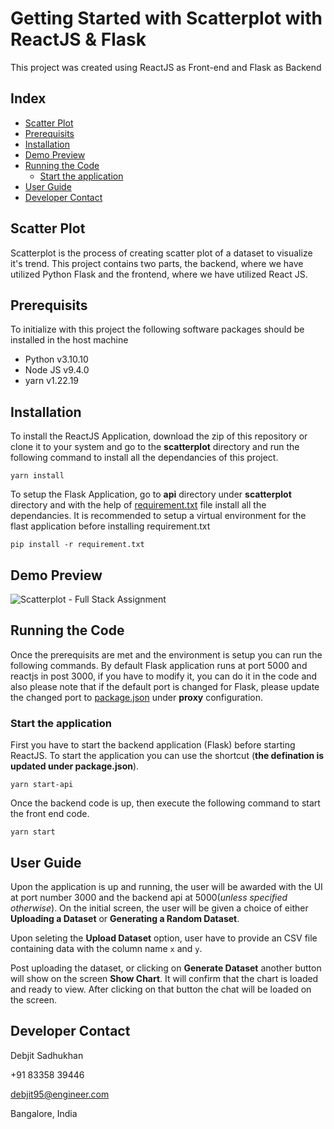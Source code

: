 # Getting Started with Scatterplot with ReactJS & Flask

This project was created using ReactJS as Front-end and Flask as Backend

## Index

* [Scatter Plot](#scatter-plot)
* [Prerequisits](#prerequisits)
* [Installation](#installation)
* [Demo Preview](#demo-preview)
* [Running the Code](#running-the-code)
  * [Start the application](#start-the-application)
* [User Guide](#user-guide)
* [Developer Contact](#developer-contact)


## Scatter Plot

Scatterplot is the process of creating scatter plot of a dataset to visualize it's trend. This project contains two parts, the backend, where we have utilized Python Flask and the frontend, where we have utilized React JS.

## Prerequisits

To initialize with this project the following software packages should be installed in the host machine
* Python v3.10.10
* Node JS v9.4.0
* yarn v1.22.19

## Installation

To install the ReactJS Application, download the zip of this repository or clone it to your system and go to the **scatterplot** directory and run the following command to install all the dependancies of this project.

```yarn install```

To setup the Flask Application, go to **api** directory under **scatterplot** directory and with the help of [requirement.txt](/scatterplot/api/requirements.txt) file install all the dependancies. It is recommended to setup a virtual environment for the flast application before installing requirement.txt

```pip install -r requirement.txt```

## Demo Preview

![Scatterplot - Full Stack Assignment](/screenshot/image.png)

## Running the Code

Once the prerequisits are met and the environment is setup you can run the following commands. By default Flask application runs at port 5000 and reactjs in post 3000, if you have to modify it, you can do it in the code and also please note that if the default port is changed for Flask, please update the changed port to [package.json](/scatterplot/package.json) under **proxy** configuration.

### Start the application

First you have to start the backend application (Flask) before starting ReactJS. To start the application you can use the shortcut (__the defination is updated under package.json__).

```
yarn start-api
```

Once the backend code is up, then execute the following command to start the front end code.

```
yarn start
```


## User Guide

Upon the application is up and running, the user will be awarded with the UI at port number 3000 and the backend api at 5000(_unless specified otherwise_). On the initial screen, the user will be given a choice of either **Uploading a Dataset** or **Generating a Random Dataset**.

Upon seleting the **Upload Dataset** option, user have to provide an CSV file containing data with the column name `x` and `y`.

Post uploading the dataset, or clicking on **Generate Dataset** another button will show on the screen **Show Chart**. It will confirm that the chart is loaded and ready to view. After clicking on that button the chat will be loaded on the screen.


## Developer Contact

Debjit Sadhukhan

+91 83358 39446

debjit95@engineer.com

Bangalore, India